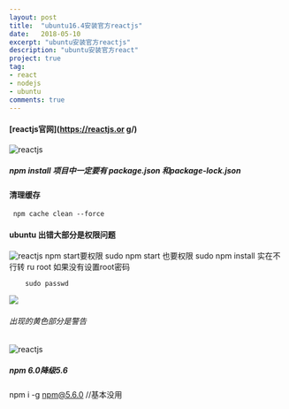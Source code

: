 ```yaml
---
layout: post
title:  "ubuntu16.4安装官方reactjs"
date:   2018-05-10
excerpt: "ubuntu安装官方reactjs"
description: "ubuntu安装官方react"
project: true
tag:
- react 
- nodejs
- ubuntu
comments: true
---
```


#### [reactjs官网](https://reactjs.or	g/)
![reactjs](http://p8am46xs9.bkt.clouddn.com/react%E5%AE%98%E7%BD%91.png)
##### npm install 项目中一定要有 package.json 和package-lock.json



#### 清理缓存
     npm cache clean --force
     
 #### ubuntu 出错大部分是权限问题
  ![reactjs](http://p8am46xs9.bkt.clouddn.com/npm%20start%20%E6%9D%83%E9%99%90%E9%97%AE%E9%A2%98.png)
     npm start要权限
     sudo npm start
     也要权限
     sudo npm install
     实在不行转 ru root 
     如果没有设置root密码
        
        sudo passwd

![](http://images2017.cnblogs.com/blog/1154148/201712/1154148-20171201103242867-114669375.png)
  
###### 出现的黄色部分是警告
   ![reactjs](http://p8am46xs9.bkt.clouddn.com/npm%E5%AE%89%E8%A3%85%E5%8F%AA%E6%98%AF%E8%AD%A6%E5%91%8A.png)
##### npm  6.0降级5.6
npm i -g npm@5.6.0     //基本没用